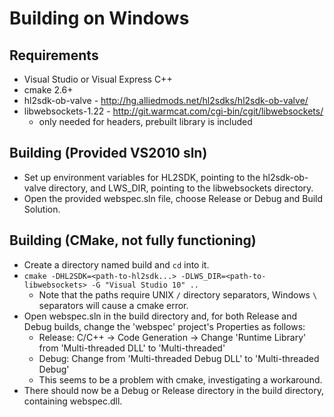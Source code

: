 Building on Windows
==============

Requirements
-
* Visual Studio or Visual Express C++
* cmake 2.6+
* hl2sdk-ob-valve - http://hg.alliedmods.net/hl2sdks/hl2sdk-ob-valve/
* libwebsockets-1.22 - http://git.warmcat.com/cgi-bin/cgit/libwebsockets/
    * only needed for headers, prebuilt library is included

Building (Provided VS2010 sln)
-
* Set up environment variables for HL2SDK, pointing to the hl2sdk-ob-valve directory, and LWS_DIR, pointing to the libwebsockets directory.
* Open the provided webspec.sln file, choose Release or Debug and Build Solution.

Building (CMake, not fully functioning)
-
* Create a directory named build and `cd` into it.  
* `cmake -DHL2SDK=<path-to-hl2sdk...> -DLWS_DIR=<path-to-libwebsockets> -G "Visual Studio 10" ..`  
    * Note that the paths require UNIX `/` directory separators, Windows `\` separators will cause a cmake error.  
* Open webspec.sln in the build directory and, for both Release and Debug builds, change the 'webspec' project's Properties as follows:
    * Release: C/C++ -> Code Generation -> Change 'Runtime Library' from 'Multi-threaded DLL' to 'Multi-threaded'  
	* Debug: Change from 'Multi-threaded Debug DLL' to 'Multi-threaded Debug'  
	* This seems to be a problem with cmake, investigating a workaround.
* There should now be a Debug or Release directory in the build directory, containing webspec.dll.
